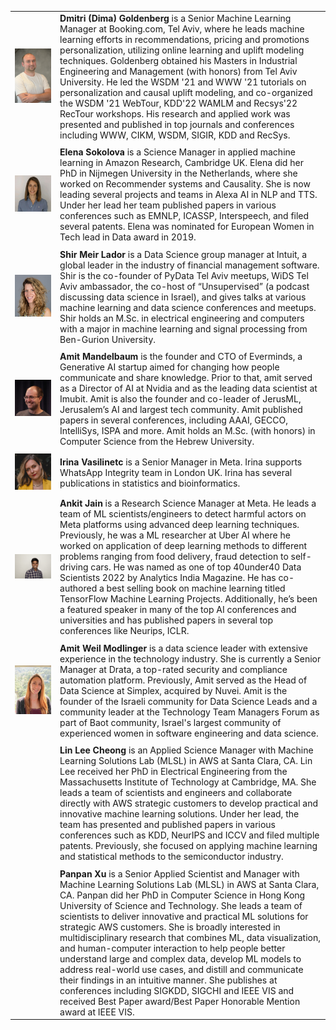 <div markdown="1" class="div_main">

| | |
|:--- |:---|
|<img class="organizer_image" src="images/Dima_Goldenberg.jpg" > | **Dmitri (Dima) Goldenberg**  is a Senior Machine Learning Manager at Booking.com, Tel Aviv, where he leads machine learning efforts in recommendations, pricing and promotions personalization, utilizing online learning and uplift modeling techniques. Goldenberg obtained his Masters in Industrial Engineering and Management (with honors) from Tel Aviv University. He led the WSDM '21 and WWW '21 tutorials on personalization and causal uplift modeling, and co-organized the WSDM '21 WebTour, KDD'22 WAMLM and Recsys'22 RecTour workshops. His research and applied work was presented and published in top journals and conferences including WWW, CIKM, WSDM, SIGIR, KDD and RecSys. |
| | |
| <img class="organizer_image" src="images/elena_photo.jpeg"/> | **Elena Sokolova** is a Science Manager in applied machine learning in Amazon Research, Cambridge UK. Elena did her PhD in Nijmegen University in the Netherlands, where she worked on Recommender systems and Causality. She is now leading several projects and  teams in Alexa AI in NLP and TTS. Under her lead her team published papers in various conferences such as EMNLP, ICASSP, Interspeech, and filed several patents. Elena was nominated for European Women in Tech lead in Data award in 2019.|
| | |
| <img class="organizer_image" src="images/shir_photo.JPG"/> | **Shir Meir Lador** is a Data Science group manager at Intuit, a global leader in the industry of financial management software. Shir is the co-founder of PyData Tel Aviv meetups, WiDS Tel Aviv ambassador, the co-host of “Unsupervised” (a podcast discussing data science in Israel), and gives talks at various machine learning and data science conferences and meetups. Shir holds an M.Sc. in electrical engineering and computers with a major in machine learning and signal processing from Ben-Gurion University.|
| | |
| <img class="organizer_image" src="images/amit.jpeg"/> |**Amit Mandelbaum** is the founder and CTO of Everminds, a Generative AI startup aimed for changing how people communicate and share knowledge. Prior to that, amit served as a Director of AI at Nvidia and as the leading data scientist at Imubit. Amit is also the founder and co-leader of JerusML, Jerusalem’s AI and largest tech community. Amit published papers in several conferences, including AAAI, GECCO, IntelliSys, ISPA and more. Amit holds an M.Sc. (with honors) in Computer Science from the Hebrew University. |
| | |
| <img class="organizer_image" src="images/irina.jpeg"/>  | **Irina Vasilinetc** is a Senior Manager in Meta. Irina supports WhatsApp Integrity team in London UK. Irina has several publications in statistics and bioinformatics. |
| | |
| <img class="organizer_image" src="images/ankit.jpeg"/>  | **Ankit Jain** is a Research Science Manager at Meta. He leads a team of ML scientists/engineers to detect harmful actors on Meta platforms using advanced deep learning techniques. Previously, he was a ML researcher at Uber AI where he worked on application of deep learning methods to different problems ranging from food delivery, fraud detection to self-driving cars. He was named as one of top 40under40 Data Scientists 2022 by Analytics India Magazine. He has co-authored a best selling book on machine learning titled TensorFlow Machine Learning Projects. Additionally, he’s been a featured speaker in many of the top AI conferences and universities and has published papers in several top conferences like Neurips, ICLR. |
| | |
| <img class="organizer_image" src="images/Amit-Weil-Modlinger.jpg"/>  |**Amit Weil Modlinger** is a data science leader with extensive experience in the technology industry. She is currently a Senior Manager at Drata, a top-rated security and compliance automation platform. Previously, Amit served as the Head of Data Science at Simplex, acquired by Nuvei. Amit is the founder of the Israeli community for Data Science Leads and a community leader at the Technology Team Managers Forum as part of Baot community, Israel's largest community of experienced women in software engineering and data science. |
| | |
| <img class="organizer_image" >  |**Lin Lee Cheong** is an Applied Science Manager with Machine Learning Solutions Lab (MLSL) in AWS at Santa Clara, CA. Lin Lee received her PhD in Electrical Engineering from the Massachusetts Institute of Technology at Cambridge, MA. She leads a team of scientists and engineers and collaborate directly with AWS strategic customers to develop practical and innovative machine learning solutions. Under her lead, the team has presented and published papers in various conferences such as KDD, NeurIPS and ICCV and filed multiple patents. Previously, she focused on applying machine learning and statistical methods to the semiconductor industry.  |
| | |
| <img class="organizer_image" >  |**Panpan Xu** is a Senior Applied Scientist and Manager with Machine Learning Solutions Lab (MLSL) in AWS at Santa Clara, CA. Panpan did her PhD in Computer Science in Hong Kong University of Science and Technology. She leads a team of scientists to deliver innovative and practical ML solutions for strategic AWS customers. She is broadly interested in multidisciplinary research that combines ML, data visualization, and human-computer interaction to help people better understand large and complex data, develop ML models to address real-world use cases, and distill and communicate their findings in an intuitive manner. She publishes at conferences including SIGKDD, SIGCHI and IEEE VIS and received Best Paper award/Best Paper Honorable Mention award at IEEE VIS. |


</div>
